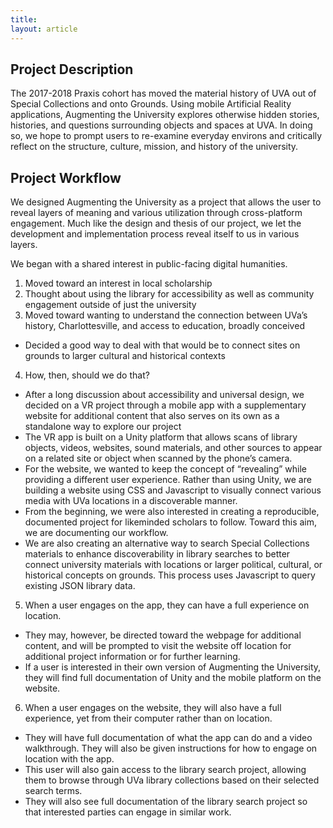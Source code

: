 ```yaml
---
title:
layout: article
---
```


## Project Description
The 2017-2018 Praxis cohort has moved the material history of UVA out of Special Collections and onto Grounds. Using mobile Artificial Reality applications, Augmenting the University explores otherwise hidden stories, histories, and questions surrounding objects and spaces at UVA. In doing so, we hope to prompt users to re-examine everyday environs and critically reflect on the structure, culture, mission, and history of the university.

## Project Workflow
We designed Augmenting the University as a project that allows the user to reveal layers of meaning and various utilization through cross-platform engagement. Much like the design and thesis of our project, we let the development and implementation process reveal itself to us in various layers.

We began with a shared interest in public-facing digital humanities.

1. Moved toward an interest in local scholarship
2. Thought about using the library for accessibility as well as community engagement outside of just the university
3. Moved toward wanting to understand the connection between UVa’s history, Charlottesville, and access to education, broadly conceived
  * Decided a good way to deal with that would be to connect sites on grounds to larger cultural and historical contexts
4. How, then, should we do that?
  * After a long discussion about accessibility and universal design, we decided on a VR project through a mobile app with a supplementary website for additional content that also serves on its own as a standalone way to explore our project
  * The VR app is built on a Unity platform that allows scans of library objects, videos, websites, sound materials, and other sources to appear on a related site or object when scanned by the phone’s camera.
  * For the website, we wanted to keep the concept of “revealing” while providing a different user experience. Rather than using Unity, we are building a website using CSS and Javascript to visually connect various media with UVa locations in a discoverable manner.
  * From the beginning, we were also interested in creating a reproducible, documented project for likeminded scholars to follow. Toward this aim, we are documenting our workflow.
  * We are also creating an alternative way to search Special Collections materials to enhance discoverability in library searches to better connect university materials with locations or larger political, cultural, or historical concepts on grounds. This process uses Javascript to query existing JSON library data.
5. When a user engages on the app, they can have a full experience on location.
  * They may, however, be directed toward the webpage for additional content, and will be prompted to visit the website off location for additional project information or for further learning.
  * If a user is interested in their own version of Augmenting the University, they will find full documentation of Unity and the mobile platform on the website.
6. When a user engages on the website, they will also have a full experience, yet from their computer rather than on location.
  * They will have full documentation of what the app can do and a video walkthrough. They will also be given instructions for how to engage on location with the app.
  * This user will also gain access to the library search project, allowing them to browse through UVa library collections based on their selected search terms.
  * They will also see full documentation of the library search project so that interested parties can engage in similar work.
